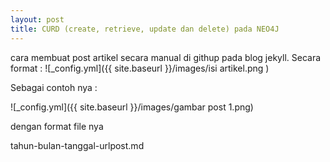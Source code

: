 ```yaml
---
layout: post
title: CURD (create, retrieve, update dan delete) pada NEO4J
---
```


cara membuat post artikel secara manual di githup pada blog jekyll.
Secara format : 
![_config.yml]({{ site.baseurl }}/images/isi artikel.png
)

Sebagai contoh nya :

![_config.yml]({{ site.baseurl }}/images/gambar post 1.png)

dengan format file nya

tahun-bulan-tanggal-urlpost.md
